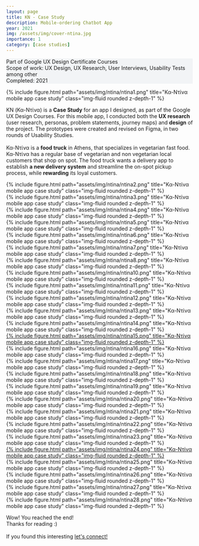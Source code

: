 ```yaml
---
layout: page
title: KN - Case Study
description: Mobile-ordering Chatbot App
year: 2021
img: /assets/img/cover-ntina.jpg
importance: 1
category: [case studies]
---
```

<div class="px-3 pt-3 pb-1 mb-3 rounded" style="background-color: rgba(43, 86, 127, .05);">
    <p>
    Part of Google UX Design Certificate Courses<br>
    Scope of work: UX Design, UX Research, User Interviews, Usability Tests among other<br>
    Completed: 2021<br>
    </p>
 </div>

<div class="row">
    <div class="col-sm mt-md-0">
        {% include figure.html path="assets/img/ntina/ntina1.png" title="Κα-Ντίνα mobile app case study" class="img-fluid rounded z-depth-1" %}
    </div>
</div>

<div class="row text-md-center justify-content-center">
    <div class="col-lg-8">
        <p>KN (Κα-Ντίνα) is a <b>Case Study</b> for an app I designed, as part of the Google UX Design Courses. For this mobile app, I conducted both the <b>UX research</b> (user research, personas, problem statements, journey maps) and <b>design</b> of the project. The prototypes were created and revised on Figma, in two rounds of Usability Studies. <br><br> 
        Κα-Ντίνα is a <b>food truck</b> in Athens, that specializes in vegetarian fast food. Κα-Ντίνα has a regular base of vegetarian and non vegetarian local customers that shop on spot. The food truck wants a delivery app to establish <b>a new delivery system</b> and streamline the on-spot pickup process, while <b>rewarding</b> its loyal customers.</p>
    </div>    
</div>

<div class="row">
    <div class="col-sm mt-4">
        {% include figure.html path="assets/img/ntina/ntina2.png" title="Κα-Ντίνα mobile app case study" class="img-fluid rounded z-depth-1" %}
    </div>
</div>
<div class="row">
    <div class="col-sm">
        {% include figure.html path="assets/img/ntina/ntina3.png" title="Κα-Ντίνα mobile app case study" class="img-fluid rounded z-depth-1" %}
    </div>
</div>
<div class="row">
    <div class="col-sm">
        {% include figure.html path="assets/img/ntina/ntina4.png" title="Κα-Ντίνα mobile app case study" class="img-fluid rounded z-depth-1" %}
    </div>
</div>
<div class="row">
    <div class="col-sm">
        {% include figure.html path="assets/img/ntina/ntina5.png" title="Κα-Ντίνα mobile app case study" class="img-fluid rounded z-depth-1" %}
    </div>
</div>
<div class="row">
    <div class="col-sm">
        {% include figure.html path="assets/img/ntina/ntina6.png" title="Κα-Ντίνα mobile app case study" class="img-fluid rounded z-depth-1" %}
    </div>
</div>
<div class="row">
    <div class="col-sm">
        {% include figure.html path="assets/img/ntina/ntina7.png" title="Κα-Ντίνα mobile app case study" class="img-fluid rounded z-depth-1" %}
    </div>
</div>
<div class="row">
    <div class="col-sm">
        {% include figure.html path="assets/img/ntina/ntina8.png" title="Κα-Ντίνα mobile app case study" class="img-fluid rounded z-depth-1" %}
    </div>
</div>
 
<div class="row">
    <div class="col-sm">
        {% include figure.html path="assets/img/ntina/ntina10.png" title="Κα-Ντίνα mobile app case study" class="img-fluid rounded z-depth-1" %}
    </div>
</div>
<div class="row">
    <div class="col-sm">
        {% include figure.html path="assets/img/ntina/ntina11.png" title="Κα-Ντίνα mobile app case study" class="img-fluid rounded z-depth-1" %}
    </div>
</div>
<div class="row">
    <div class="col-sm">
        {% include figure.html path="assets/img/ntina/ntina12.png" title="Κα-Ντίνα mobile app case study" class="img-fluid rounded z-depth-1" %}
    </div>
</div>
<div class="row">
    <div class="col-sm">
        {% include figure.html path="assets/img/ntina/ntina13.png" title="Κα-Ντίνα mobile app case study" class="img-fluid rounded z-depth-1" %}
    </div>
</div>
<div class="row">
    <div class="col-sm">
        {% include figure.html path="assets/img/ntina/ntina14.png" title="Κα-Ντίνα mobile app case study" class="img-fluid rounded z-depth-1" %}
    </div>
</div>
<div class="row">
    <div class="col-sm">
        <a href="https://www.figma.com/proto/EblRsW0B27BNtRszmly5d8/Google--Project_low-fidelity-prototype?node-id=1-7&scaling=scale-down&page-id=0%3A1&starting-point-node-id=1%3A7">
        {% include figure.html path="assets/img/ntina/ntina15.png" title="Κα-Ντίνα mobile app case study" class="img-fluid rounded z-depth-1" %}
        </a>
    </div>
</div>
<div class="row">
    <div class="col-sm">
        {% include figure.html path="assets/img/ntina/ntina16.png" title="Κα-Ντίνα mobile app case study" class="img-fluid rounded z-depth-1" %}
    </div>
</div>
<div class="row">
    <div class="col-sm">
        {% include figure.html path="assets/img/ntina/ntina17.png" title="Κα-Ντίνα mobile app case study" class="img-fluid rounded z-depth-1" %}
    </div>
</div>
<div class="row">
    <div class="col-sm">
        {% include figure.html path="assets/img/ntina/ntina18.png" title="Κα-Ντίνα mobile app case study" class="img-fluid rounded z-depth-1" %}
    </div>
</div>
<div class="row">
    <div class="col-sm">
        {% include figure.html path="assets/img/ntina/ntina19.png" title="Κα-Ντίνα mobile app case study" class="img-fluid rounded z-depth-1" %}
    </div>
</div>
<div class="row">
    <div class="col-sm">
        {% include figure.html path="assets/img/ntina/ntina20.png" title="Κα-Ντίνα mobile app case study" class="img-fluid rounded z-depth-1" %}
    </div>
</div>
<div class="row">
    <div class="col-sm">
        {% include figure.html path="assets/img/ntina/ntina21.png" title="Κα-Ντίνα mobile app case study" class="img-fluid rounded z-depth-1" %}
    </div>
</div>
<div class="row">
    <div class="col-sm">
        {% include figure.html path="assets/img/ntina/ntina22.png" title="Κα-Ντίνα mobile app case study" class="img-fluid rounded z-depth-1" %}
    </div>
</div>
<div class="row">
    <div class="col-sm">
        {% include figure.html path="assets/img/ntina/ntina23.png" title="Κα-Ντίνα mobile app case study" class="img-fluid rounded z-depth-1" %}
    </div>
</div>
<div class="row">
    <div class="col-sm">
        <a href="https://www.figma.com/proto/D1x4F0xZLugec6JhQT6OZ5/Google--Project_low-fidelity-prototype-(Revised)?node-id=511-950&scaling=scale-down&page-id=507%3A425&starting-point-node-id=511%3A950">
        {% include figure.html path="assets/img/ntina/ntina24.png" title="Κα-Ντίνα mobile app case study" class="img-fluid rounded z-depth-1" %}
        </a>
    </div>
</div>
<div class="row">
    <div class="col-sm">
        {% include figure.html path="assets/img/ntina/ntina25.png" title="Κα-Ντίνα mobile app case study" class="img-fluid rounded z-depth-1" %} 
    </div>
</div>
<div class="row">
    <div class="col-sm">
        {% include figure.html path="assets/img/ntina/ntina26.png" title="Κα-Ντίνα mobile app case study" class="img-fluid rounded z-depth-1" %}
    </div>
</div>
<div class="row">
    <div class="col-sm">
        {% include figure.html path="assets/img/ntina/ntina27.png" title="Κα-Ντίνα mobile app case study" class="img-fluid rounded z-depth-1" %}
    </div>
</div>
<div class="row">
    <div class="col-sm">
        {% include figure.html path="assets/img/ntina/ntina28.png" title="Κα-Ντίνα mobile app case study" class="img-fluid rounded z-depth-1" %}
    </div>
</div>

<div class="row text-md-center justify-content-center">
    <div class="col-lg-8">
        <p>Wow! You reached the end!<br>Thanks for reading :)<br><br>
        If you found this interesting <a href="https://www.linkedin.com/in/jlioliou/">let's connect!</a></p>
    </div>    
</div>
